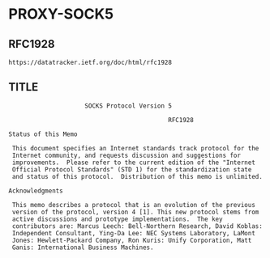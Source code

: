 # PROXY-SOCK5


## RFC1928
    https://datatracker.ietf.org/doc/html/rfc1928

## TITLE

                         SOCKS Protocol Version 5
                  
                  								RFC1928

    Status of this Memo
  
     This document specifies an Internet standards track protocol for the
     Internet community, and requests discussion and suggestions for
     improvements.  Please refer to the current edition of the "Internet
     Official Protocol Standards" (STD 1) for the standardization state
     and status of this protocol.  Distribution of this memo is unlimited.
  
    Acknowledgments
  
     This memo describes a protocol that is an evolution of the previous
     version of the protocol, version 4 [1]. This new protocol stems from
     active discussions and prototype implementations.  The key
     contributors are: Marcus Leech: Bell-Northern Research, David Koblas:
     Independent Consultant, Ying-Da Lee: NEC Systems Laboratory, LaMont
     Jones: Hewlett-Packard Company, Ron Kuris: Unify Corporation, Matt
     Ganis: International Business Machines.
